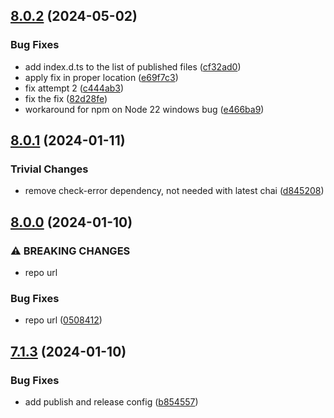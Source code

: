 ## [8.0.2](https://github.com/rvagg/chai-as-promised/compare/v8.0.1...v8.0.2) (2024-05-02)


### Bug Fixes

* add index.d.ts to the list of published files ([cf32ad0](https://github.com/rvagg/chai-as-promised/commit/cf32ad07217638f719f39343cf16c3c5fb348e49))
* apply fix in proper location ([e69f7c3](https://github.com/rvagg/chai-as-promised/commit/e69f7c39c03a9e296f2701bbbe51ace977ef31a8))
* fix attempt 2 ([c444ab3](https://github.com/rvagg/chai-as-promised/commit/c444ab3ed535461b6d4922755eeb0827084cc093))
* fix the fix ([82d28fe](https://github.com/rvagg/chai-as-promised/commit/82d28fe7a53c6061f09262fdde0a65e541b6fbfb))
* workaround for npm on Node 22 windows bug ([e466ba9](https://github.com/rvagg/chai-as-promised/commit/e466ba9ca794ff591220eceb92f0696bb64825bb))

## [8.0.1](https://github.com/rvagg/chai-as-promised/compare/v8.0.0...v8.0.1) (2024-01-11)


### Trivial Changes

* remove check-error dependency, not needed with latest chai ([d845208](https://github.com/rvagg/chai-as-promised/commit/d8452085d95251880729cd43fd1a51cb6a89929e))

## [8.0.0](https://github.com/rvagg/chai-as-promised/compare/v7.1.3...v8.0.0) (2024-01-10)


### ⚠ BREAKING CHANGES

* repo url

### Bug Fixes

* repo url ([0508412](https://github.com/rvagg/chai-as-promised/commit/0508412750238a5c4519651904ee3661948dc541))

## [7.1.3](https://github.com/rvagg/chai-as-promised/compare/v7.1.2...v7.1.3) (2024-01-10)


### Bug Fixes

* add publish and release config ([b854557](https://github.com/rvagg/chai-as-promised/commit/b8545579e3b580b9d84284da316609ab220223aa))
